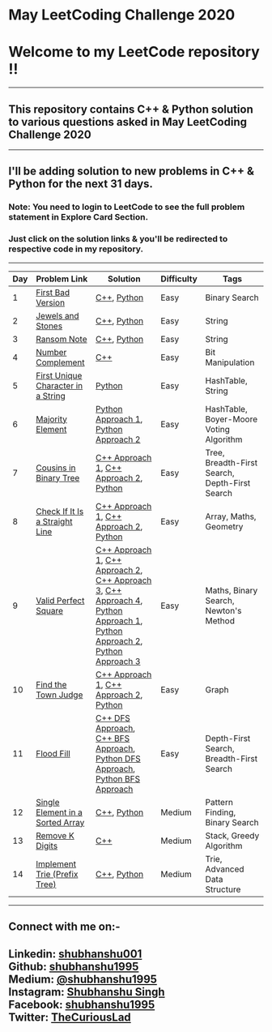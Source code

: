 May LeetCoding Challenge 2020
========
# Welcome to my LeetCode repository !!
---
## This repository contains C++ & Python solution to various questions asked in May LeetCoding Challenge 2020
---
## I'll be adding solution to new problems in C++ & Python for the next 31 days.

### **Note:** You need to login to LeetCode to see the full problem statement in Explore Card Section.

### Just click on the solution links & you'll be redirected to respective code in my repository.
---
| Day | Problem Link | Solution | Difficulty | Tags |
|---| ----- | -------- | ---------- | -------------- | 
|1|[First Bad Version](https://leetcode.com/explore/challenge/card/may-leetcoding-challenge/534/week-1-may-1st-may-7th/3316/) | [C++](./Week1/Day1/FirstBadVersion/cpp/FirstBadVersion.cpp), [Python](./Week1/Day1/FirstBadVersion/python/FirstBadVersion.py) |Easy|Binary Search| 
|2|[Jewels and Stones](https://leetcode.com/explore/challenge/card/may-leetcoding-challenge/534/week-1-may-1st-may-7th/3317/) | [C++](./Week1/Day2/JewelsAndStones/cpp/JewelsAndStones.cpp), [Python](./Week1/Day2/JewelsAndStones/python/JewelsAndStones.py ) |Easy|String|
|3|[Ransom Note](https://leetcode.com/explore/challenge/card/may-leetcoding-challenge/534/week-1-may-1st-may-7th/3318/) | [C++](./Week1/Day3/RansomNote/cpp/RansomNote.cpp), [Python](./Week1/Day3/RansomNote/python/RansomNote.py) |Easy|String|
|4|[Number Complement](https://leetcode.com/explore/challenge/card/may-leetcoding-challenge/534/week-1-may-1st-may-7th/3319/) | [C++](./Week1/Day4/NumberComplement/cpp/NumberComplement.cpp) |Easy|Bit Manipulation|
|5|[First Unique Character in a String](https://leetcode.com/explore/challenge/card/may-leetcoding-challenge/534/week-1-may-1st-may-7th/3320/) | [Python](./Week1/Day5/FirstUniqueCharInString/python/FirstUniqueCharInString.py) |Easy|HashTable, String|
|6|[Majority Element](https://leetcode.com/explore/challenge/card/may-leetcoding-challenge/534/week-1-may-1st-may-7th/3321/) | [Python Approach 1](./Week1/Day6/majorityElement/python/majorityElementApproach1.py/), [Python Approach 2](./Week1/Day6/majorityElement/python/majorityElementApproach2.py) |Easy|HashTable, Boyer-Moore Voting Algorithm|
|7|[Cousins in Binary Tree](https://leetcode.com/explore/challenge/card/may-leetcoding-challenge/534/week-1-may-1st-may-7th/3322/) | [C++ Approach 1](./Week1/Day7/cousinsInBinaryTree/cpp/cousinsInBinaryTreeApproach1.cpp), [C++ Approach 2](./Week1/Day7/cousinsInBinaryTree/cpp/cousinsInBinaryTreeApproach2.cpp), [Python](./Week1/Day7/cousinsInBinaryTree/python/cousinsInBinaryTreeDFS.py) |Easy|Tree, Breadth-First Search, Depth-First Search|
|8|[Check If It Is a Straight Line](https://leetcode.com/explore/challenge/card/may-leetcoding-challenge/535/week-2-may-8th-may-14th/3323/) | [C++ Approach 1](./Week2/Day8/CheckIfItIsAStraightLine/cpp/CheckIfItIsAStraightLineApproach1.cpp), [C++ Approach 2](./Week2/Day8/CheckIfItIsAStraightLine/cpp/CheckIfItIsAStraightLineApproach2.cpp), [Python](./Week2/Day8/CheckIfItIsAStraightLine/python/CheckIfItIsAStraightLine.py) |Easy|Array, Maths, Geometry|
|9|[Valid Perfect Square](https://leetcode.com/explore/challenge/card/may-leetcoding-challenge/535/week-2-may-8th-may-14th/3324/) | [C++ Approach 1](./Week2/Day9/validPerfectSquare/cpp/validPerfectSquareApproach1.cpp), [C++ Approach 2](./Week2/Day9/validPerfectSquare/cpp/validPerfectSquareApproach2.cpp), [C++ Approach 3](./Week2/Day9/validPerfectSquare/cpp/validPerfectSquareApproach3.cpp), [C++ Approach 4](./Week2/Day9/validPerfectSquare/cpp/validPerfectSquareApproach4.cpp), [Python Approach 1](./Week2/Day9/validPerfectSquare/python/validPerfectSquareApproach1.py), [Python Approach 2](./Week2/Day9/validPerfectSquare/python/validPerfectSquareApproach2.py), [Python Approach 3](./Week2/Day9/validPerfectSquare/python/validPerfectSquareApproach3.py) |Easy|Maths, Binary Search, Newton's Method|
|10|[Find the Town Judge](https://leetcode.com/explore/challenge/card/may-leetcoding-challenge/535/week-2-may-8th-may-14th/3325/) | [C++ Approach 1](./Week2/Day10/findTheTownJudge/cpp/findTheTownJudgeApproach1.cpp), [C++ Approach 2](./Week2/Day10/findTheTownJudge/cpp/findTheTownJudgeApproach2.cpp), [Python](./Week2/Day10/findTheTownJudge/python/findTheTownJudge.py) |Easy|Graph|
|11|[Flood Fill](https://leetcode.com/explore/challenge/card/may-leetcoding-challenge/535/week-2-may-8th-may-14th/3326/) | [C++ DFS Approach](./Week2/Day11/floodFill/cpp/floodFillApproach1.cpp), [C++ BFS Approach](./Week2/Day11/floodFill/cpp/floodFillApproach2.cpp), [Python DFS Approach](./Week2/Day11/floodFill/python/floodFillApproach1.py), [Python BFS Approach](./Week2/Day11/floodFill/python/floodFillApproach2.py) |Easy|Depth-First Search, Breadth-First Search|
|12|[Single Element in a Sorted Array](https://leetcode.com/explore/challenge/card/may-leetcoding-challenge/535/week-2-may-8th-may-14th/3327/) | [C++](./Week2/Day12/SingleElementInAsortedArray/cpp/SingleElementInASortedArray.cpp), [Python](./Week2/Day12/SingleElementInAsortedArray/python/SingleElementInASortedArray.py) |Medium|Pattern Finding, Binary Search| 
|13|[Remove K Digits](https://leetcode.com/explore/challenge/card/may-leetcoding-challenge/535/week-2-may-8th-may-14th/3328/) | [C++](./Week2/Day13/removeKdigits/cpp/removeKdigits.cpp) |Medium|Stack, Greedy Algorithm| 
|14|[Implement Trie (Prefix Tree)](https://leetcode.com/explore/challenge/card/may-leetcoding-challenge/535/week-2-may-8th-may-14th/3329/) | [C++](./Week2/Day14/ImplementTriePrefixTree/cpp/ImplementTriePrefixTree.cpp), [Python](./Week2/Day14/ImplementTriePrefixTree/python/ImplementTriePrefixTree.py) |Medium|Trie, Advanced Data Structure|  	              


---
## Connect with me on:-
**Linkedin:** [shubhanshu001](https://www.linkedin.com/in/shubhanshu001/) <br />
**Github:** [shubhanshu1995](https://github.com/shubhanshu1995) <br />
**Medium:** [@shubhanshu1995](https://medium.com/@shubhanshu1995) <br />
**Instagram:** [Shubhanshu Singh](https://www.instagram.com/shubhanshu._.singh/) <br />
**Facebook:** [shubhanshu1995](https://www.facebook.com/shubhanshu1995) <br />
**Twitter:** [TheCuriousLad](https://twitter.com/TheCuriousLad) <br />
---


